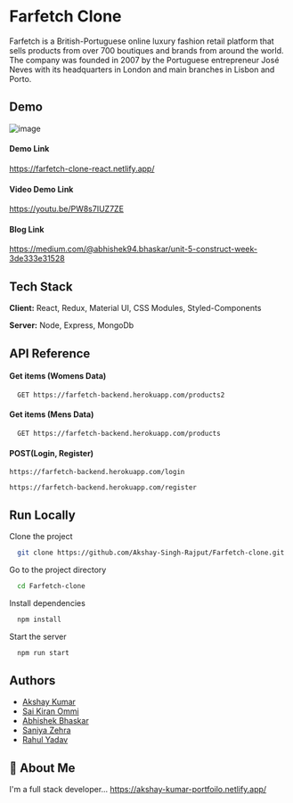 
# Farfetch Clone 

Farfetch is a British-Portuguese online luxury fashion retail platform that sells products from over 700 boutiques and brands from around the world. The company was founded in 2007 by the Portuguese entrepreneur José Neves with its headquarters in London and main branches in Lisbon and Porto.

## Demo
![image](https://user-images.githubusercontent.com/97354310/167339024-1984a60e-5b95-441c-8508-8300c015ee22.png)

#### Demo Link

https://farfetch-clone-react.netlify.app/

#### Video Demo Link

https://youtu.be/PW8s7IUZ7ZE

#### Blog Link
https://medium.com/@abhishek94.bhaskar/unit-5-construct-week-3de333e31528
## Tech Stack

**Client:** React, Redux, Material UI, CSS Modules, Styled-Components

**Server:** Node, Express, MongoDb


## API Reference

#### Get items (Womens Data)

```http
  GET https://farfetch-backend.herokuapp.com/products2
```

#### Get items (Mens Data)

```http
  GET https://farfetch-backend.herokuapp.com/products
```


#### POST(Login, Register)
```http
https://farfetch-backend.herokuapp.com/login
```
```http
https://farfetch-backend.herokuapp.com/register
```

## Run Locally

Clone the project

```bash
  git clone https://github.com/Akshay-Singh-Rajput/Farfetch-clone.git
```

Go to the project directory

```bash
  cd Farfetch-clone
```

Install dependencies

```bash
  npm install
```

Start the server

```bash
  npm run start
```


## Authors

- [Akshay Kumar](https://github.com/Akshay-Singh-Rajput)
- [Sai Kiran Ommi](https://github.com/saikiran11461)
- [Abhishek Bhaskar](https://github.com/abhaskar007)
- [Saniya Zehra](https://github.com/Saniyzehra123)
- [Rahul Yadav](https://github.com/yadav9452)




## 🚀 About Me
I'm a full stack developer...
https://akshay-kumar-portfoilo.netlify.app/
